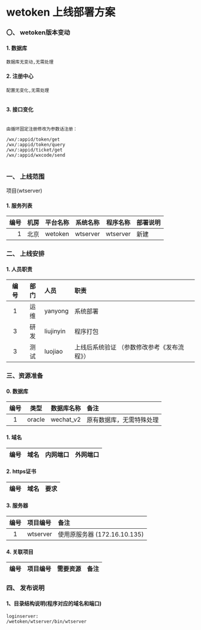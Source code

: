 # wetoken 上线部署方案

### 〇、 wetoken版本变动

#### 1. 数据库

```text
数据库无变动,无需处理
```

#### 2. 注册中心

```text
配置无变化,无需处理
       
```
#### 3. 接口变化

```text

由循环固定注册修改为参数话注册：

/wx/:appid/token/get
/wx/:appid/token/query
/wx/:appid/ticket/get
/wx/:appid/wxcode/send
       
```


### 一、 上线范围

项目(wtserver)

#### 1. 服务列表

| 编号 | 机房  | 平台名称 | 系统名称 | 程序名称 | 部署说明 |
| ---: | :---: | :------: | :------: | :------: | :------- |
|    1 | 北京  | wetoken  | wtserver | wtserver | 新建     |

### 二、 上线安排

#### 1. 人员职责

| 编号  | 部门  | 人员      | 职责                                        |
| :---: | :---: | :-------- | :------------------------------------------ |
|   1   | 运维  | yanyong   | 系统部署                                    |
|   3   | 研发  | liujinyin | 程序打包                                    |
|   3   | 测试  | luojiao   | 上线后系统验证 （参数修改参考《发布流程》） |


### 三、资源准备

#### 0. 数据库

| 编号  |  类型  | 数据库名称 | 备注                     |
| :---: | :----: | :--------: | :----------------------- |
|   1   | oracle | wechat_v2  | 原有数据库，无需特殊处理 |
 

#### 1. 域名

| 编号  | 域名  | 内网端口 | 外网端口 |
| :---: | :---: | :------: | :------- |
 

#### 2. https证书

| 编号  | 域名  | 要求  |
| :---: | :---: | :---: |


 
#### 3. 服务器
 
| 编号  | 项目编号 | 备注                         |
| :---: | :------- | :--------------------------- |
|   1   | wtserver | 使用原服务器 (172.16.10.135) |
 

#### 4. 关联项目
 
| 编号  | 项目编号 | 需要资源 | 备注 |
| :---: | :------- | :------- | :--- |
 


### 四、 发布说明

#### 1、目录结构说明(程序对应的域名和端口)

``` 
loginserver:
/wetoken/wtserver/bin/wtserver   
   
```
 